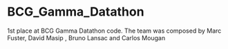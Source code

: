 # BCG_Gamma_Datathon
1st place at BCG Gamma Datathon code. The team was composed by Marc Fuster, David Masip , Bruno Lansac and Carlos Mougan
